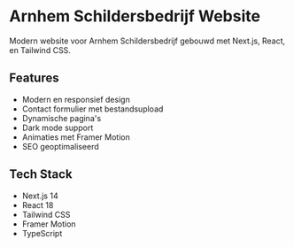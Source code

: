 # Arnhem Schildersbedrijf Website

Modern website voor Arnhem Schildersbedrijf gebouwd met Next.js, React, en Tailwind CSS.

## Features

- Modern en responsief design
- Contact formulier met bestandsupload
- Dynamische pagina's
- Dark mode support
- Animaties met Framer Motion
- SEO geoptimaliseerd

## Tech Stack

- Next.js 14
- React 18
- Tailwind CSS
- Framer Motion
- TypeScript 